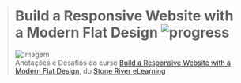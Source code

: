 ># **Build a Responsive Website with a Modern Flat Design** ![progress](http://progressed.io/bar/63?title=completed "progress")
> ![Imagem](https://udemy-images.udemy.com/course/750x422/188692_9c77_5.jpg)  
> Anotações e Desafios do curso [Build a Responsive Website with a Modern Flat Design](https://www.udemy.com/build-responsive-website-designs-with-html5-and-css/), do [Stone River eLearning](https://www.udemy.com/user/marktrego/)

